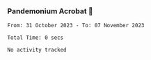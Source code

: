 ### Pandemonium Acrobat 🤸

<!--START_SECTION:waka-->

```all_time
From: 31 October 2023 - To: 07 November 2023

Total Time: 0 secs

No activity tracked
```

<!--END_SECTION:waka-->
